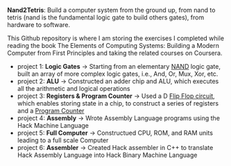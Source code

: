 **Nand2Tetris**: Build a computer system from the ground up, from nand to tetris (nand is the fundamental logic gate to build others gates), from hardware to software.

This Github repository is where I am storing the exercises I completed while reading the book The Elements of Computing Systems: Building a Modern Computer from First Principles and taking the related courses on Coursera.

* project 1: **Logic Gates** -> Starting from an elementary [NAND](https://en.wikipedia.org/wiki/NAND_gate) logic gate, built an array of more complex logic gates, i.e., And, Or, Mux, Xor, etc.
* project 2: **ALU** -> Constructed an adder chip and ALU, which executes all the arithmetic and logical operations
* project 3: **Registers & Program Counter** -> Used a D [Flip Flop circuit](https://en.wikipedia.org/wiki/Flip-flop_(electronics)), which enables storing state in a chip, to construct a series of registers and a [Program Counter](https://en.wikipedia.org/wiki/Program_counter)
* project 4: **Assembly** -> Wrote Assembly Language programs using the Hack Machine Language
* project 5: **Full Computer** -> Constructued CPU, ROM, and RAM units leading to a full scale Computer
* project 6: **Assembler** -> Created Hack assembler in C++ to translate Hack Assembly Language into Hack Binary Machine Language

